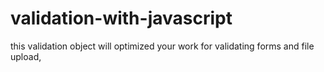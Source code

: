 # validation-with-javascript
this validation object will optimized your work for validating forms and file upload,
